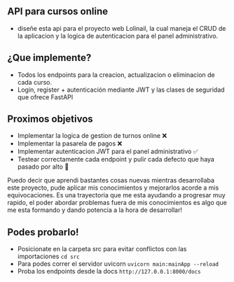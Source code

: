 ## API para cursos online 
- diseñe esta api para el proyecto web Lolinail, la cual maneja el CRUD de la aplicacion y la logica de autenticacion para el panel administrativo.

## ¿Que implemente?
- Todos los endpoints para la creacion, actualizacion o eliminacion de cada curso.
- Login, register + autenticación mediante JWT y las clases de seguridad que ofrece FastAPI

## Proximos objetivos
- Implementar la logica de gestion de turnos online ❌
- Implementar la pasarela de pagos ❌
- Implementar autenticacion JWT para el panel administrativo ✅
- Testear correctamente cada endpoint y pulir cada defecto que haya pasado por alto 🔨

Puedo decir que aprendi bastantes cosas nuevas mientras desarrollaba este proyecto, pude aplicar mis conocimientos y mejorarlos acorde a mis equivocaciones.
Es una trayectoria que me esta ayudando a progresar muy rapido, el poder abordar problemas fuera de mis conocimientos es algo que me esta formando y dando potencia a la hora de desarrollar!

## Podes probarlo!
- Posicionate en la carpeta src para evitar conflictos con las importaciones ```cd src```
- Para podes correr el servidor uvicorn ```uvicorn main:mainApp --reload```
- Proba los endpoints desde la docs ```http://127.0.0.1:8000/docs```
